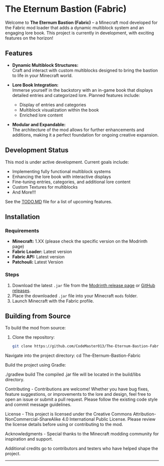 # The Eternum Bastion (Fabric)

Welcome to **The Eternum Bastion (Fabric)** – a Minecraft mod developed for the Fabric mod loader that adds a dynamic multiblock system and an engaging lore book. This project is currently in development, with exciting features on the horizon!

## Features

- **Dynamic Multiblock Structures:**  
  Craft and interact with custom multiblocks designed to bring the bastion to life in your Minecraft world.

- **Lore Book Integration:**  
  Immerse yourself in the backstory with an in-game book that displays detailed entries and categorized lore. Planned features include:
  - Display of entries and categories
  - Multiblock visualization within the book
  - Enriched lore content

- **Modular and Expandable:**  
  The architecture of the mod allows for further enhancements and additions, making it a perfect foundation for ongoing creative expansion.

## Development Status

This mod is under active development. Current goals include:
- Implementing fully functional multiblock systems
- Enhancing the lore book with interactive displays
- Fine-tuning entries, categories, and additional lore content
- Custom Textures for multiblocks
- And More!!!

See the [TODO.MD](TODO.MD) file for a list of upcoming features.

## Installation

### Requirements
- **Minecraft:** 1.XX (please check the specific version on the Modrinth page)
- **Fabric Loader:** Latest version
- **Fabric API:** Latest version
- **Patchouli:** Latest Version

### Steps
1. Download the latest `.jar` file from the [Modrinth release page](https://modrinth.com/project/the-eternum-bastion) or [GitHub releases](#).
2. Place the downloaded `.jar` file into your Minecraft `mods` folder.
3. Launch Minecraft with the Fabric profile.

## Building from Source

To build the mod from source:
1. Clone the repository:
   ```bash
   git clone https://github.com/CodeMaster013/The-Eternum-Bastion-Fabric.git
   
Navigate into the project directory:
cd The-Eternum-Bastion-Fabric

Build the project using Gradle:

./gradlew build
The compiled .jar file will be located in the build/libs directory.

Contributing - 
Contributions are welcome! Whether you have bug fixes, feature suggestions, or improvements to the lore and design, feel free to open an issue or submit a pull request. Please follow the existing code style and commit message guidelines.

License - 
This project is licensed under the Creative Commons Attribution-NonCommercial-ShareAlike 4.0 International Public License. Please review the license details before using or contributing to the mod.

Acknowledgments - 
Special thanks to the Minecraft modding community for inspiration and support.

Additional credits go to contributors and testers who have helped shape the project.

---
